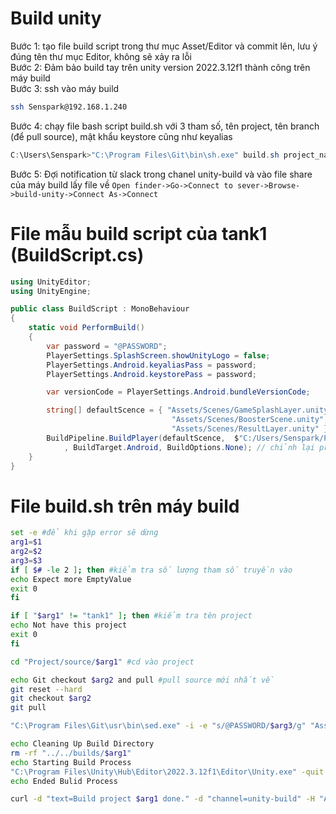 # Build unity
Bước 1: tạo file build script trong thư mục Asset/Editor và commit lên, lưu ý đúng tên thư mục Editor, không sẽ xảy ra lỗi  
Bước 2: Đảm bảo build tay trên unity version 2022.3.12f1 thành công trên máy build  
Bước 3: ssh vào máy build
```bash
ssh Senspark@192.168.1.240
```
Bước 4: chạy file bash script build.sh với 3 tham số, tên project, tên branch (để pull source), mật khẩu keystore cũng như keyalias
```powershell
C:\Users\Senspark>"C:\Program Files\Git\bin\sh.exe" build.sh project_name branch_name keystore_pass
```
Bước 5: Đợi notification từ slack trong chanel unity-build và vào file share của máy build lấy file về
`Open finder->Go->Connect to sever->Browse->build-unity->Connect As->Connect`

# File mẫu build script của tank1 (BuildScript.cs)
```cs
using UnityEditor;
using UnityEngine;

public class BuildScript : MonoBehaviour
{
    static void PerformBuild()
    {
        var password = "@PASSWORD";
        PlayerSettings.SplashScreen.showUnityLogo = false;
        PlayerSettings.Android.keyaliasPass = password;
        PlayerSettings.Android.keystorePass = password;

        var versionCode = PlayerSettings.Android.bundleVersionCode;

        string[] defaultScence = { "Assets/Scenes/GameSplashLayer.unity", "Assets/Scenes/MenuScene.unity", // chỉnh lại list scene
                                    "Assets/Scenes/BoosterScene.unity", "Assets/Scenes/GameScene.unity",
                                    "Assets/Scenes/ResultLayer.unity" };
        BuildPipeline.BuildPlayer(defaultScence,  $"C:/Users/Senspark/Project/builds/tank1/{versionCode}.apk"
            , BuildTarget.Android, BuildOptions.None); // chỉnh lại project name
    }
}
```

# File build.sh trên máy build
```bash
set -e #để khi gặp error sẽ dừng
arg1=$1
arg2=$2
arg3=$3
if [ $# -le 2 ]; then #kiểm tra số lượng tham số truyền vào
echo Expect more EmptyValue
exit 0
fi

if [ "$arg1" != "tank1" ]; then #kiểm tra tên project
echo Not have this project
exit 0
fi

cd "Project/source/$arg1" #cd vào project

echo Git checkout $arg2 and pull #pull source mới nhất về
git reset --hard
git checkout $arg2
git pull

"C:\Program Files\Git\usr\bin\sed.exe" -i -e "s/@PASSWORD/$arg3/g" "Assets/Editor/BuildScript.cs" #thay đổi @PASSWORD trong file BuildScript.cs thành password được truyền vào

echo Cleaning Up Build Directory
rm -rf "../../builds/$arg1"
echo Starting Build Process
"C:\Program Files\Unity\Hub\Editor\2022.3.12f1\Editor\Unity.exe" -quit -batchmode -projectPath "../$arg1" -executeMethod BuildScript.PerformBuild #dùng unity chạy file BuildScript.cs để build
echo Ended Bulid Process

curl -d "text=Build project $arg1 done." -d "channel=unity-build" -H "Authorization: Bearer xoxb-token-of-just-post-bot-when-create-bot-app" -X POST https://slack.com/api/chat.postMessage #dùng slack app just-post-bot để tạo message thông báo vào chanel unity-build
```
